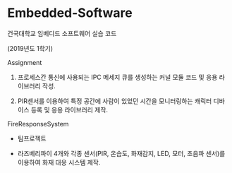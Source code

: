# Embedded-Software
건국대학교 임베디드 소프트웨어 실습 코드

(2019년도 1학기)

Assignment

1. 프로세스간 통신에 사용되는 IPC 메세지 큐를 생성하는 커널 모듈 코드 및 응용 라이브러리 작성.

2. PIR센서를 이용하여 특정 공간에 사람이 있었던 시간을 모니터링하는 캐릭터 디바이스 등록 및 응용 라이브러리 제작.

FireResponseSystem

- 팀프로젝트

- 라즈베리파이 4개와 각종 센서(PIR, 온습도, 화재감지, LED, 모터, 초음파 센서)를 이용하여 화재 대응 시스템 제작.
